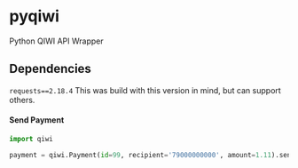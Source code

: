 # pyqiwi
Python QIWI API Wrapper

## Dependencies
`requests==2.18.4` This was build with this version in mind, but can support others.

#### Send Payment
```python
import qiwi

payment = qiwi.Payment(id=99, recipient='79000000000', amount=1.11).send(comment='Hi there!')
```